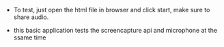 - To test, just open the html file in browser and click start, make sure to share audio.

- this basic application tests the screencapture api and microphone at the ssame time
